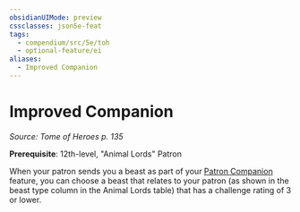 ```yaml
---
obsidianUIMode: preview
cssclasses: json5e-feat
tags:
  - compendium/src/5e/toh
  - optional-feature/ei
aliases:
  - Improved Companion
---
```

# Improved Companion
*Source: Tome of Heroes p. 135*  

**Prerequisite**: 12th-level, "Animal Lords" Patron

When your patron sends you a beast as part of your [Patron Companion](2-Mechanics/CLI/classes/warlock-animal-lords-toh.md#Patron%20Companion%20(Level%206)) feature, you can choose a beast that relates to your patron (as shown in the beast type column in the Animal Lords table) that has a challenge rating of 3 or lower.